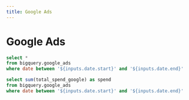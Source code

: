 ```yaml
---
title: Google Ads
---
```


<script>
    let myColors = [
'#B9E8FF','#5572FF','#D7E4FC','#FFE770','#FFF3B8', '#72D1FF','#B9E8FF','#f1f78e','#AAB9FF','#f1f78e','#5572FF','#9b81f6','#D7E4FC','#FFE770','#D7E4FC', '#72D1FF','#B9E8FF','#5572FF','#AAB9FF','#f1f78e'
    ]
</script>

<DateRange
    name=date
    start=2022-05-01
    end=2024-12-31
/>


# Google Ads

```sql google
select *
from bigquery.google_ads
where date between '${inputs.date.start}' and '${inputs.date.end}' 
```

```sql big_google
select sum(total_spend_google) as spend
from bigquery.google_ads
where date between '${inputs.date.start}' and '${inputs.date.end}' 
```
<BigValue 
  data={big_google} 
  value=spend
  title="Budget dépensé"
  fmt=eur0
/>

<BarChart 
    data={google} 
    x=date 
    y=total_spend
    fmt=eur0
    sort=date
    colorPalette={myColors}
/>
